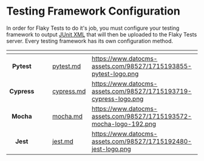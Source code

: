 # Testing Framework Configuration

In order for Flaky Tests to do it's job, you must configure your testing framework to output [JUnit XML](https://github.com/testmoapp/junitxml) that will then be uploaded to the Flaky Tests server.  Every testing framework has its own configuration method.

<table data-view="cards"><thead><tr><th align="center"></th><th data-hidden></th><th data-hidden></th><th data-hidden data-card-target data-type="content-ref"></th><th data-hidden data-card-cover data-type="files"></th></tr></thead><tbody><tr><td align="center"><strong>Pytest</strong></td><td></td><td></td><td><a href="pytest.md">pytest.md</a></td><td><a href="https://www.datocms-assets.com/98527/1715193855-pytest-logo.png">https://www.datocms-assets.com/98527/1715193855-pytest-logo.png</a></td></tr><tr><td align="center"><strong>Cypress</strong></td><td></td><td></td><td><a href="cypress.md">cypress.md</a></td><td><a href="https://www.datocms-assets.com/98527/1715193719-cypress-logo.png">https://www.datocms-assets.com/98527/1715193719-cypress-logo.png</a></td></tr><tr><td align="center"><strong>Mocha</strong></td><td></td><td></td><td><a href="mocha.md">mocha.md</a></td><td><a href="https://www.datocms-assets.com/98527/1715193572-mocha-logo-192.png">https://www.datocms-assets.com/98527/1715193572-mocha-logo-192.png</a></td></tr><tr><td align="center"><strong>Jest</strong></td><td></td><td></td><td><a href="jest.md">jest.md</a></td><td><a href="https://www.datocms-assets.com/98527/1715192480-jest-logo.png">https://www.datocms-assets.com/98527/1715192480-jest-logo.png</a></td></tr></tbody></table>


